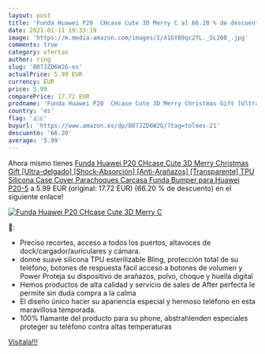 ```yaml
---
layout: post
title: 'Funda Huawei P20  CHcase Cute 3D Merry C al 66.20 % de descuento'
date: 2021-01-11 19:33:19
image: 'https://m.media-amazon.com/images/I/41GY09qc2fL._SL200_.jpg'
comments: true
category: ofertas
author: ring
slug: 'B07JZD6W2G-es'
actualPrice: 5.99 EUR
currency: EUR
price: 5.99
comparePrice: 17.72 EUR
prodname: 'Funda Huawei P20  CHcase Cute 3D Merry Christmas Gift [Ultra-delgado] [Shock-Absorción] [Anti-Arañazos] [Transparente] TPU Silicona Case Cover Parachoques Carcasa Funda Bumper para Huawei P20-5'
country: 'es'
flag: '🇪🇸'
buyurl: 'https://www.amazon.es/dp/B07JZD6W2G/?tag=tolees-21'
descuento: '66.20'
average: '5.99'
---
```


Ahora mismo tienes [Funda Huawei P20  CHcase Cute 3D Merry Christmas Gift [Ultra-delgado] [Shock-Absorción] [Anti-Arañazos] [Transparente] TPU Silicona Case Cover Parachoques Carcasa Funda Bumper para Huawei P20-5](https://www.amazon.es/dp/B07JZD6W2G/?tag=tolees-21) a 5.99 EUR (original: 17.72 EUR) (66.20 %  de descuento) en el siguiente enlace!

[![Funda Huawei P20  CHcase Cute 3D Merry C](https://m.media-amazon.com/images/I/41GY09qc2fL._SL200_.jpg)](https://www.amazon.es/dp/B07JZD6W2G/?tag=tolees-21)

🔎:

- Preciso recortes, acceso a todos los puertos, altavoces de dock/cargador/auriculares y cámara.
- donne suave silicona TPU esterilizable Bling, protección total de su teléfono, botones de respuesta fácil acceso a botones de volumen y Power Proteja su dispositivo de arañazos, polvo, choque y huella digital
- Hemos productos de alta calidad y servicio de sales de After perfecta le permite sin duda compra a la calma
- El diseño único hacer su apariencia especial y hermoso teléfono en esta maravillosa temporada.
- 100% flamante del producto para su phone, abstrahlenden especiales proteger su teléfono contra altas temperaturas

[Visítala!!!](https://www.amazon.es/dp/B07JZD6W2G/?tag=tolees-21)
